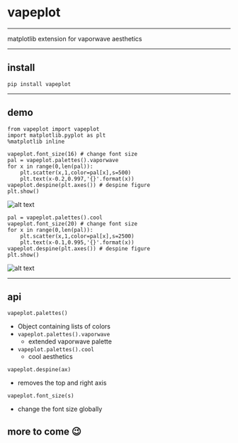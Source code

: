 # vapeplot

---

matplotlib extension for vaporwave aesthetics 

---

## install

```
pip install vapeplot
```

---

## demo

```
from vapeplot import vapeplot
import matplotlib.pyplot as plt
%matplotlib inline

vapeplot.font_size(16) # change font size
pal = vapeplot.palettes().vaporwave
for x in range(0,len(pal)):
    plt.scatter(x,1,color=pal[x],s=500)
    plt.text(x-0.2,0.997,'{}'.format(x))
vapeplot.despine(plt.axes()) # despine figure
plt.show()
```

![alt text](https://raw.githubusercontent.com/dantaki/vapeplot/master/vaporwave.png "extended vaporwave")

```
pal = vapeplot.palettes().cool
vapeplot.font_size(20) # change font size
for x in range(0,len(pal)):
    plt.scatter(x,1,color=pal[x],s=2500)
    plt.text(x-0.1,0.995,'{}'.format(x))
vapeplot.despine(plt.axes()) # despine figure
plt.show()
```

![alt text](https://raw.githubusercontent.com/dantaki/vapeplot/master/cool.png "cool vaporwave")

---

## api

`vapeplot.palettes()`
* Object containing lists of colors
* `vapeplot.palettes().vaporwave`
  * extended vaporwave palette
* `vapeplot.palettes().cool`
  * cool aesthetics

`vapeplot.despine(ax)`
  * removes the top and right axis

`vapeplot.font_size(s)`
  * change the font size globally 

## more to come :wink: